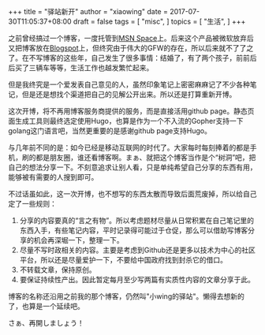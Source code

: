 +++
title = "驿站新开"
author = "xiaowing"
date = 2017-07-30T11:05:37+08:00
draft = false
tags =  [
    "misc",
    ]
topics = [
    "生活",
]
+++

之前曾经搞过一个博客，一度托管到[MSN Space](https://zh.wikipedia.org/wiki/Windows_Live_Spaces)上。后来这个产品被微软放弃后又把博客放在[Blogspot](https://zh.wikipedia.org/wiki/Blogger)上，但终究由于伟大的GFW的存在，所以后来就不了了之了。在不写博客的这些年，自己发生了很多事情：结婚了，有了两个孩子，前前后后买了三辆车等等，生活工作也越发繁忙起来。

但是我终究是一个爱发表自己意见的人，虽然印象笔记上密密麻麻记了不少各种笔记，但是还是想找个渠道把自己的见解公开出来。所以还是打算重新开博。

<!--more-->

这次开博，将不再用博客服务商提供的服务，而是直接活用github page。静态页面生成工具则最终选定使用Hugo，也算是作为一个不入流的Gopher支持一下golang这门语言吧，当然更重要的是感谢github page支持Hugo。

与几年前不同的是：如今已经是移动互联网的时代了。大家每时每刻捧着的都是手机，刷的都是朋友圈，谁还看博客啊。まぁ、就把这个博客当作是个“树洞”吧，把自己的想法分享一下。不刻意追求让别人看，只是单纯希望自己分享的东西有用，能够被有需要的人搜到即可。

不过话虽如此，这一次开博，也不想写的东西太散而导致后面荒废掉，所以给自己定了一些规则：

1. 分享的内容要真的“言之有物”。所以考虑题材尽量从日常积累在自己笔记里的东西入手，有些笔记内容，平时记录得可能过于仓促，那么可以借助写博客分享的机会再深堀一下，整理一下。
2. 尽量不写时政相关的内容。主要是考虑到Github还是更多以技术为中心的社区平台，所以还是尽量爱护一下，不要给中国政府找到封杀它的借口。
3. 不转载文章，保持原创。
3. 要保证持续性产出。因此暂定每月至少写两篇有实质性内容的文章分享于此。

博客的名称还沿用之前我的那个博客，仍然叫"小wing的驿站"。懒得去想新的了，也算是一个延续吧。

さぁ、再開しましょう！

